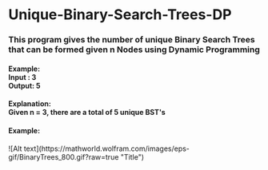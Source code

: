 # Unique-Binary-Search-Trees-DP

<h3>
This program gives the number of unique Binary Search Trees that can be formed given
n Nodes using Dynamic Programming
</h3>
	
<h4>
	Example: 
	<br>
Input : 3
	<br>
Output: 5
</h4>

<h4>
Explanation:
<br>
Given n = 3, there are a total of 5 unique BST's
</h4>

<h4>
	Example:
	
</h4>
![Alt text](https://mathworld.wolfram.com/images/eps-gif/BinaryTrees_800.gif?raw=true "Title")
